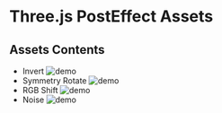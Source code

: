 # Three.js PostEffect Assets

## Assets Contents
- Invert
![demo](./ref/invert.gif)
- Symmetry Rotate
![demo](./ref/symmetryrotate.gif)
- RGB Shift
![demo](./ref/rgbshift.gif)
- Noise
![demo](./ref/noise.gif)